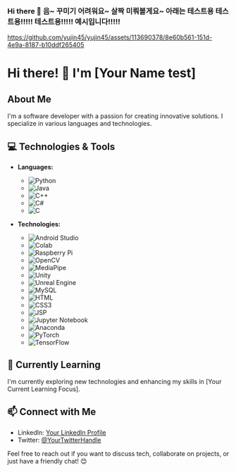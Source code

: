 ### Hi there 👋 음~ 꾸미기 어려워요~ 살짝 미뤄볼게요~ 아래는 테스트용 테스트용!!!!! 테스트용!!!!! 예시입니다!!!!! 


https://github.com/yujin45/yujin45/assets/113690378/8e60b561-151d-4e9a-8187-b10ddf265405


<!--
**yujin45/yujin45** is a ✨ _special_ ✨ repository because its `README.md` (this file) appears on your GitHub profile.

Here are some ideas to get you started:

- 🔭 I’m currently working on ...
- 🌱 I’m currently learning ...
- 👯 I’m looking to collaborate on ...
- 🤔 I’m looking for help with ...
- 💬 Ask me about ...
- 📫 How to reach me: ...
- 😄 Pronouns: ...
- ⚡ Fun fact: ...
-->

# Hi there! 👋 I'm [Your Name test]

## About Me
I'm a software developer with a passion for creating innovative solutions. I specialize in various languages and technologies.

## 💻 Technologies & Tools
- **Languages:** 
  - ![Python](https://img.shields.io/badge/Python-Expert-brightgreen) 
  - ![Java](https://img.shields.io/badge/Java-Expert-brightgreen) 
  - ![C++](https://img.shields.io/badge/C++-Intermediate-blue) 
  - ![C#](https://img.shields.io/badge/C%23-Intermediate-blue)
  - ![C](https://img.shields.io/badge/C-Beginner-lightgrey)
    
- **Technologies:**
  - ![Android Studio](https://img.shields.io/badge/Android%20Studio-Expert-brightgreen)
  - ![Colab](https://img.shields.io/badge/Colab-Expert-brightgreen)
  - ![Raspberry Pi](https://img.shields.io/badge/Raspberry%20Pi-Expert-brightgreen)
  - ![OpenCV](https://img.shields.io/badge/OpenCV-Expert-brightgreen)
  - ![MediaPipe](https://img.shields.io/badge/MediaPipe-Intermediate-blue)
  - ![Unity](https://img.shields.io/badge/Unity-Intermediate-blue)
  - ![Unreal Engine](https://img.shields.io/badge/Unreal%20Engine-Intermediate-blue)
  - ![MySQL](https://img.shields.io/badge/MySQL-Intermediate-blue)
  - ![HTML](https://img.shields.io/badge/HTML-Intermediate-blue)
  - ![CSS3](https://img.shields.io/badge/CSS3-Intermediate-blue)
  - ![JSP](https://img.shields.io/badge/JSP-Intermediate-blue)
  - ![Jupyter Notebook](https://img.shields.io/badge/Jupyter%20Notebook-Intermediate-blue)
  - ![Anaconda](https://img.shields.io/badge/Anaconda-Intermediate-blue)
  - ![PyTorch](https://img.shields.io/badge/PyTorch-Intermediate-blue)
  - ![TensorFlow](https://img.shields.io/badge/TensorFlow-Intermediate-blue)

## 🌱 Currently Learning
I'm currently exploring new technologies and enhancing my skills in [Your Current Learning Focus].

## 📫 Connect with Me
- LinkedIn: [Your LinkedIn Profile](https://www.linkedin.com/in/yourprofile)
- Twitter: [@YourTwitterHandle](https://twitter.com/yourhandle)

Feel free to reach out if you want to discuss tech, collaborate on projects, or just have a friendly chat! 😊
